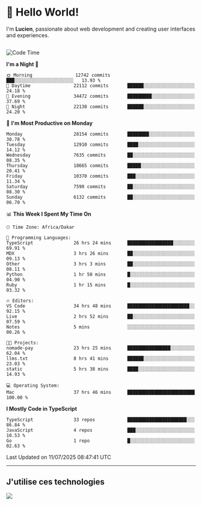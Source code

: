 # 👋 Hello World!

I'm **Lucien**, passionate about web development and creating user interfaces and experiences.

##

<!--START_SECTION:waka-->
![Code Time](http://img.shields.io/badge/Code%20Time-3%2C356%20hrs%2025%20mins-blue)

**I'm a Night 🦉** 

```text
🌞 Morning                12742 commits       ███░░░░░░░░░░░░░░░░░░░░░░   13.93 % 
🌆 Daytime                22112 commits       ██████░░░░░░░░░░░░░░░░░░░   24.18 % 
🌃 Evening                34472 commits       █████████░░░░░░░░░░░░░░░░   37.69 % 
🌙 Night                  22130 commits       ██████░░░░░░░░░░░░░░░░░░░   24.20 % 
```
📅 **I'm Most Productive on Monday** 

```text
Monday                   28154 commits       ████████░░░░░░░░░░░░░░░░░   30.78 % 
Tuesday                  12910 commits       ████░░░░░░░░░░░░░░░░░░░░░   14.12 % 
Wednesday                7635 commits        ██░░░░░░░░░░░░░░░░░░░░░░░   08.35 % 
Thursday                 18665 commits       █████░░░░░░░░░░░░░░░░░░░░   20.41 % 
Friday                   10370 commits       ███░░░░░░░░░░░░░░░░░░░░░░   11.34 % 
Saturday                 7590 commits        ██░░░░░░░░░░░░░░░░░░░░░░░   08.30 % 
Sunday                   6132 commits        ██░░░░░░░░░░░░░░░░░░░░░░░   06.70 % 
```


📊 **This Week I Spent My Time On** 

```text
🕑︎ Time Zone: Africa/Dakar

💬 Programming Languages: 
TypeScript               26 hrs 24 mins      █████████████████░░░░░░░░   69.91 % 
MDX                      3 hrs 26 mins       ██░░░░░░░░░░░░░░░░░░░░░░░   09.13 % 
Other                    3 hrs 3 mins        ██░░░░░░░░░░░░░░░░░░░░░░░   08.11 % 
Python                   1 hr 50 mins        █░░░░░░░░░░░░░░░░░░░░░░░░   04.90 % 
Ruby                     1 hr 15 mins        █░░░░░░░░░░░░░░░░░░░░░░░░   03.32 % 

🔥 Editors: 
VS Code                  34 hrs 48 mins      ███████████████████████░░   92.15 % 
Live                     2 hrs 52 mins       ██░░░░░░░░░░░░░░░░░░░░░░░   07.59 % 
Notes                    5 mins              ░░░░░░░░░░░░░░░░░░░░░░░░░   00.26 % 

🐱‍💻 Projects: 
nomade-pay               23 hrs 25 mins      ████████████████░░░░░░░░░   62.04 % 
llms.txt                 8 hrs 41 mins       ██████░░░░░░░░░░░░░░░░░░░   23.03 % 
static                   5 hrs 38 mins       ████░░░░░░░░░░░░░░░░░░░░░   14.93 % 

💻 Operating System: 
Mac                      37 hrs 46 mins      █████████████████████████   100.00 % 
```

**I Mostly Code in TypeScript** 

```text
TypeScript               33 repos            ██████████████████████░░░   86.84 % 
JavaScript               4 repos             ███░░░░░░░░░░░░░░░░░░░░░░   10.53 % 
Go                       1 repo              █░░░░░░░░░░░░░░░░░░░░░░░░   02.63 % 
```




 Last Updated on 11/07/2025 08:47:41 UTC
<!--END_SECTION:waka-->
---

## J'utilise ces technologies

<p align="left">
  <a href="https://skillicons.dev">
    <img src="https://skillicons.dev/icons?i=ts,js,go,ruby,css,scss,tailwind,react,vite,nextjs,docker,figma,ableton" />
  </a>
</p>

